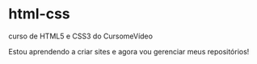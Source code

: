 # html-css
 curso de HTML5 e CSS3 do CursomeVídeo

 Estou aprendendo a criar sites e agora vou gerenciar meus
 repositórios!

